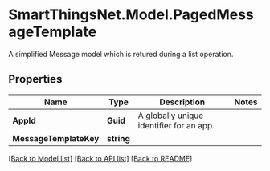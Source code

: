 # SmartThingsNet.Model.PagedMessageTemplate
A simplified Message model which is retured during a list operation.
## Properties

Name | Type | Description | Notes
------------ | ------------- | ------------- | -------------
**AppId** | **Guid** | A globally unique identifier for an app. | 
**MessageTemplateKey** | **string** |  | 

[[Back to Model list]](../README.md#documentation-for-models) [[Back to API list]](../README.md#documentation-for-api-endpoints) [[Back to README]](../README.md)

